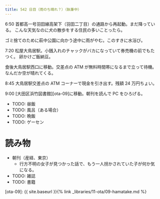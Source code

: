```yaml
---
title: 542 日目（雨のち晴れ？）（執筆中）
---
```


6:50 首都高一号羽田線高架下（羽田二丁目）の通路から再起動。まだ降っている。
こんな天気なのに犬の散歩をする住民の多いことったら。

ゴミ捨てのために萩中公園に向かう途中に雨がやむ。このすきに水浴び。

7:20 松屋大鳥居駅。小銭入れのチャックがバカになっていて券売機の前でもたつく。
卵かけご飯納豆。

食後大鳥居駅西口に移動。交差点の ATM が無料時間帯になるまで立って待機。
なんだか空が晴れてくる。

8:45 大鳥居駅交差点の ATM コーナーで現金を引き出す。残額 24 万円ちょい。

9:00 [大田区浜竹図書館][ota-09]に移動。朝刊を読んで PC をひろげる。

* TODO: 昼飯
* TODO: 風呂（ある場合）
* TODO: 晩飯
* TODO: ゲーセン

# 読み物

* 朝刊（産経、東京）
  * 行方不明の女子が見つかった話で、もう一人拐かされていた子が何か気になる。
* TODO: 雑誌
* TODO: 書籍

[ota-09]: {{ site.baseurl }}{% link _libraries/11-ota/09-hamatake.md %}
